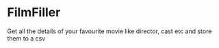 # FilmFiller
Get all the details of your favourite movie like director, cast etc and store them to a csv
